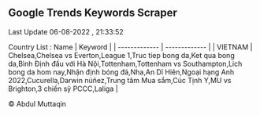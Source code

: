 

## Google Trends Keywords Scraper 
 
Last Update 06-08-2022 , 21:33:52

Country List :
 Name  | Keyword |
| ------------- | ------------- |
| VIETNAM | Chelsea,Chelsea vs Everton,League 1,Truc tiep bong da,Ket qua bong da,Bình Định đấu với Hà Nội,Tottenham,Tottenham vs Southampton,Lich bong da hom nay,Nhận định bóng đá,Nha,An Dĩ Hiên,Ngoại hạng Anh 2022,Cucurella,Darwin núñez,Trung tâm Mua sắm,Cúc Tịnh Y,MU vs Brighton,3 chiến sỹ PCCC,Laliga |



© Abdul Muttaqin 
